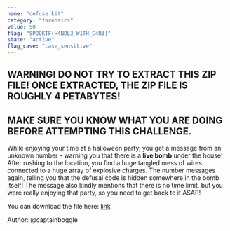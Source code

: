 ```yaml
---
name: "defuse kit"
category: "forensics"
value: 50
flag: "SPOOKTF{H4NDL3_W1TH_C4R3}"
state: "active"
flag_case: "case_sensitive"
---
```


## WARNING! DO **NOT** TRY TO EXTRACT THIS ZIP FILE! ONCE EXTRACTED, THE ZIP FILE IS ROUGHLY 4 PETABYTES!

## MAKE SURE YOU KNOW WHAT YOU ARE DOING BEFORE ATTEMPTING THIS CHALLENGE.

While enjoying your time at a halloween party, you get a message from an unknown number - warning you that there is a **live bomb** under the house! After rushing to the location, you find a huge tangled mess of wires connected to a huge array of explosive charges. The number messages again, telling you that the defusal code is hidden somewhere in the bomb itself! The message also kindly mentions that there is no time limit, but you were really enjoying that party, so you need to get back to it ASAP!

You can download the file here:
[link](https://drive.google.com/file/d/1QxMuZLJbpSXZkBYvzVHPTcxJEAJJWO27/view?usp=drivesdk)

Author: @captainboggle

